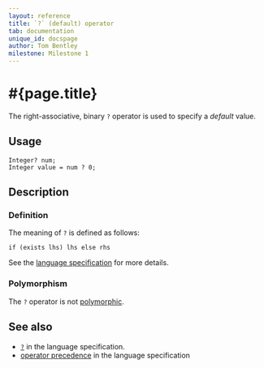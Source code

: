 ```yaml
---
layout: reference
title: `?` (default) operator
tab: documentation
unique_id: docspage
author: Tom Bentley
milestone: Milestone 1
---
```


# #{page.title}

The right-associative, binary `?` operator is used to specify a *default* value.

## Usage 

    Integer? num;
    Integer value = num ? 0;

## Description

### Definition

The meaning of `?` is defined as follows:

    if (exists lhs) lhs else rhs

See the [language specification](#{site.urls.spec}#nullvalues) for more details.

### Polymorphism

The `?` operator is not [polymorphic](/documentation/reference/operator/operator-polymorphism). 

## See also

* [`?`](#{site.urls.spec}#nullvalues) in the language specification.
* [operator precedence](#{site.urls.spec}#operatorprecedence) in the 
  language specification
